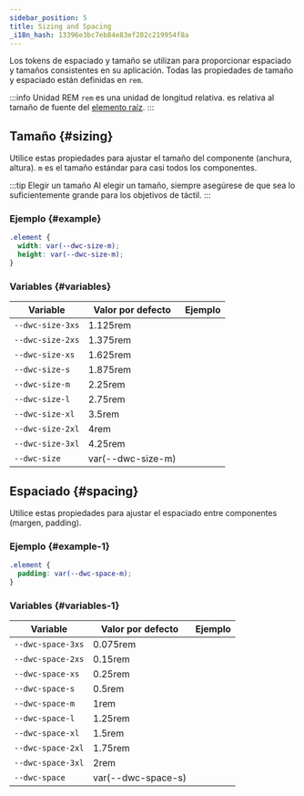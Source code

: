```yaml
---
sidebar_position: 5
title: Sizing and Spacing
_i18n_hash: 13396e3bc7eb84e83ef282c219954f8a
---
```

Los tokens de espaciado y tamaño se utilizan para proporcionar espaciado y tamaños consistentes en su aplicación. Todas las propiedades de tamaño y espaciado están definidas en `rem`.

:::info Unidad REM
`rem` es una unidad de longitud relativa. es relativa al tamaño de fuente del [elemento raíz](https://developer.mozilla.org/en-US/docs/Web/HTML/Element/html).
:::

## Tamaño {#sizing}

Utilice estas propiedades para ajustar el tamaño del componente (anchura, altura). `m` es el tamaño estándar para casi todos los componentes.

:::tip Elegir un tamaño
Al elegir un tamaño, siempre asegúrese de que sea lo suficientemente grande para los objetivos de táctil.
:::

### Ejemplo {#example}

```css
.element {
  width: var(--dwc-size-m);
  height: var(--dwc-size-m);
}
```

### Variables {#variables}

| **Variable**     | **Valor por defecto** | **Ejemplo**                         |
| ---------------- | --------------------- | ----------------------------------- |
| `--dwc-size-3xs` | 1.125rem              | <SizingBox size="--dwc-size-3xs" /> |
| `--dwc-size-2xs` | 1.375rem              | <SizingBox size="--dwc-size-2xs" /> |
| `--dwc-size-xs`  | 1.625rem              | <SizingBox size="--dwc-size-xs" />  |
| `--dwc-size-s`   | 1.875rem              | <SizingBox size="--dwc-size-s" />   |
| `--dwc-size-m`   | 2.25rem               | <SizingBox size="--dwc-size-m" />   |
| `--dwc-size-l`   | 2.75rem               | <SizingBox size="--dwc-size-l" />   |
| `--dwc-size-xl`  | 3.5rem                | <SizingBox size="--dwc-size-xl" />  |
| `--dwc-size-2xl` | 4rem                  | <SizingBox size="--dwc-size-2xl" /> |
| `--dwc-size-3xl` | 4.25rem               | <SizingBox size="--dwc-size-3xl" /> |
| `--dwc-size`     | var(--dwc-size-m)     | <SizingBox size="--dwc-size" />     |

## Espaciado {#spacing}

Utilice estas propiedades para ajustar el espaciado entre componentes (margen, padding).

### Ejemplo {#example-1}

```css
.element {
  padding: var(--dwc-space-m);
}
```

### Variables {#variables-1}

| **Variable**      | **Valor por defecto** | **Ejemplo**                            |
| ----------------- | --------------------- | -------------------------------------- |
| `--dwc-space-3xs` | 0.075rem              | <SpacingBox space="--dwc-space-3xs" /> |
| `--dwc-space-2xs` | 0.15rem               | <SpacingBox space="--dwc-space-2xs" /> |
| `--dwc-space-xs`  | 0.25rem               | <SpacingBox space="--dwc-space-xs" />  |
| `--dwc-space-s`   | 0.5rem                | <SpacingBox space="--dwc-space-s" />   |
| `--dwc-space-m`   | 1rem                  | <SpacingBox space="--dwc-space-m" />   |
| `--dwc-space-l`   | 1.25rem               | <SpacingBox space="--dwc-space-l" />   |
| `--dwc-space-xl`  | 1.5rem                | <SpacingBox space="--dwc-space-xl" />  |
| `--dwc-space-2xl` | 1.75rem               | <SpacingBox space="--dwc-space-2xl" /> |
| `--dwc-space-3xl` | 2rem                  | <SpacingBox space="--dwc-space-3xl" /> |
| `--dwc-space`     | var(--dwc-space-s)     | <SpacingBox space="--dwc-space" />     |

